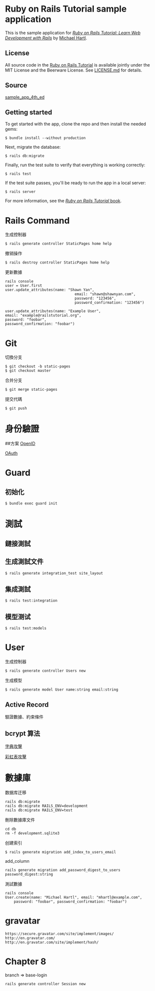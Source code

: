 # Ruby on Rails Tutorial sample application
This is the sample application for
[*Ruby on Rails Tutorial:
Learn Web Development with Rails*](http://www.railstutorial.org/)
by [Michael Hartl](http://www.michaelhartl.com/).
## License
All source code in the [Ruby on Rails Tutorial](http://railstutorial.org/)
is available jointly under the MIT License and the Beerware License. See
[LICENSE.md](LICENSE.md) for details.

## Source
[sample_app_4th_ed](https://bitbucket.org/railstutorial/sample_app_4th_ed)

## Getting started
To get started with the app, clone the repo and then install the needed gems:
```
$ bundle install --without production
```
Next, migrate the database:
```
$ rails db:migrate
```
Finally, run the test suite to verify that everything is working correctly:
```
$ rails test
```
If the test suite passes, you'll be ready to run the app in a local server:
```
$ rails server
```
For more information, see the
[*Ruby on Rails Tutorial* book](http://www.railstutorial.org/book).


# Rails Command
生成控制器
```
$ rails generate controller StaticPages home help
```
撤销操作
```
$ rails destroy controller StaticPages home help
```
更新數據
```
rails console
user = User.first
user.update_attributes(name: "Shawn Yan",
                                email: "shawn@shawnyan.com",
                                password: "123456",
                                password_confirmation: "123456")
                                
user.update_attributes(name: "Example User",
email: "example@railstutorial.org",
password: "foobar",
password_confirmation: "foobar")

```



# Git

切換分支
```
$ git checkout -b static-pages
$ git checkout master
```

合并分支
```
$ git merge static-pages
```

提交代碼
```
$ git push
```

# 身份驗證

##方案
[OpenID](https://en.wikipedia.org/wiki/OpenID)

[OAuth](https://en.wikipedia.org/wiki/OAuth)

# Guard
## 初始化
```
$ bundle exec guard init
```

# 測試

## 鏈接測試
## 生成測試文件
```
$ rails generate integration_test site_layout
```
## 集成測試
```
$ rails test:integration
```
## 模型测试
```
$ rails test:models
```


# User

生成控制器
```
$ rails generate controller Users new
```
生成模型
```
$ rails generate model User name:string email:string
```

## Active Record
驗證數據、約束條件

## bcrypt 算法
[字典攻擊](https://en.wikipedia.org/wiki/Dictionary_attack)

[彩虹表攻擊](https://en.wikipedia.org/wiki/Rainbow_table)



# 數據庫

数据库迁移
```
rails db:migrate
rails db:migrate RAILS_ENV=development
rails db:migrate RAILS_ENV=test
```
刪除數據庫文件
```
cd db
rm -f development.sqlite3
```
创建索引
```
$ rails generate migration add_index_to_users_email
```

add_column
```
rails generate migration add_password_digest_to_users password_digest:string
```

測試數據
```
rails console
User.create(name: "Michael Hartl", email: "mhartl@example.com", 
    password: "foobar", password_confirmation: "foobar")
```

# gravatar

```
https://secure.gravatar.com/site/implement/images/
http://en.gravatar.com/
http://en.gravatar.com/site/implement/hash/
```

# Chapter 8
branch => base-login

```
rails generate controller Session new
```



